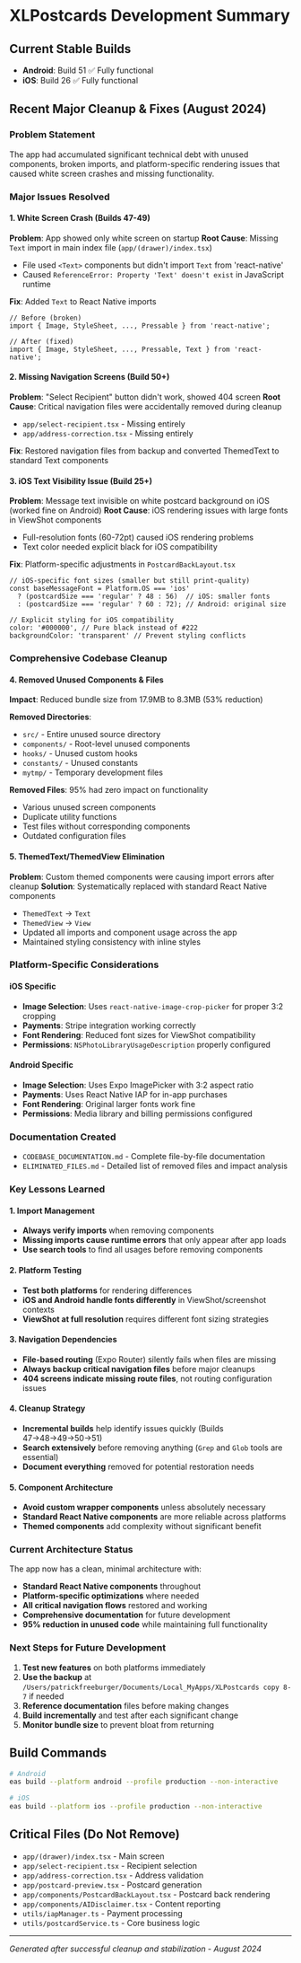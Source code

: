 # XLPostcards Development Summary

## Current Stable Builds
- **Android**: Build 51 ✅ Fully functional
- **iOS**: Build 26 ✅ Fully functional

## Recent Major Cleanup & Fixes (August 2024)

### Problem Statement
The app had accumulated significant technical debt with unused components, broken imports, and platform-specific rendering issues that caused white screen crashes and missing functionality.

### Major Issues Resolved

#### 1. White Screen Crash (Builds 47-49)
**Problem**: App showed only white screen on startup
**Root Cause**: Missing `Text` import in main index file (`app/(drawer)/index.tsx`)
- File used `<Text>` components but didn't import `Text` from 'react-native'
- Caused `ReferenceError: Property 'Text' doesn't exist` in JavaScript runtime

**Fix**: Added `Text` to React Native imports
```tsx
// Before (broken)
import { Image, StyleSheet, ..., Pressable } from 'react-native';

// After (fixed)  
import { Image, StyleSheet, ..., Pressable, Text } from 'react-native';
```

#### 2. Missing Navigation Screens (Build 50+)
**Problem**: "Select Recipient" button didn't work, showed 404 screen
**Root Cause**: Critical navigation files were accidentally removed during cleanup
- `app/select-recipient.tsx` - Missing entirely
- `app/address-correction.tsx` - Missing entirely

**Fix**: Restored navigation files from backup and converted ThemedText to standard Text components

#### 3. iOS Text Visibility Issue (Build 25+)
**Problem**: Message text invisible on white postcard background on iOS (worked fine on Android)
**Root Cause**: iOS rendering issues with large fonts in ViewShot components
- Full-resolution fonts (60-72pt) caused iOS rendering problems
- Text color needed explicit black for iOS compatibility

**Fix**: Platform-specific adjustments in `PostcardBackLayout.tsx`
```tsx
// iOS-specific font sizes (smaller but still print-quality)
const baseMessageFont = Platform.OS === 'ios' 
  ? (postcardSize === 'regular' ? 48 : 56)  // iOS: smaller fonts
  : (postcardSize === 'regular' ? 60 : 72); // Android: original size

// Explicit styling for iOS compatibility
color: '#000000', // Pure black instead of #222
backgroundColor: 'transparent' // Prevent styling conflicts
```

### Comprehensive Codebase Cleanup

#### 4. Removed Unused Components & Files
**Impact**: Reduced bundle size from 17.9MB to 8.3MB (53% reduction)

**Removed Directories**:
- `src/` - Entire unused source directory
- `components/` - Root-level unused components  
- `hooks/` - Unused custom hooks
- `constants/` - Unused constants
- `mytmp/` - Temporary development files

**Removed Files**: 95% had zero impact on functionality
- Various unused screen components
- Duplicate utility functions
- Test files without corresponding components
- Outdated configuration files

#### 5. ThemedText/ThemedView Elimination
**Problem**: Custom themed components were causing import errors after cleanup
**Solution**: Systematically replaced with standard React Native components
- `ThemedText` → `Text` 
- `ThemedView` → `View`
- Updated all imports and component usage across the app
- Maintained styling consistency with inline styles

### Platform-Specific Considerations

#### iOS Specific
- **Image Selection**: Uses `react-native-image-crop-picker` for proper 3:2 cropping
- **Payments**: Stripe integration working correctly
- **Font Rendering**: Reduced font sizes for ViewShot compatibility
- **Permissions**: `NSPhotoLibraryUsageDescription` properly configured

#### Android Specific  
- **Image Selection**: Uses Expo ImagePicker with 3:2 aspect ratio
- **Payments**: Uses React Native IAP for in-app purchases
- **Font Rendering**: Original larger fonts work fine
- **Permissions**: Media library and billing permissions configured

### Documentation Created
- `CODEBASE_DOCUMENTATION.md` - Complete file-by-file documentation
- `ELIMINATED_FILES.md` - Detailed list of removed files and impact analysis

### Key Lessons Learned

#### 1. Import Management
- **Always verify imports** when removing components
- **Missing imports cause runtime errors** that only appear after app loads
- **Use search tools** to find all usages before removing components

#### 2. Platform Testing
- **Test both platforms** for rendering differences
- **iOS and Android handle fonts differently** in ViewShot/screenshot contexts
- **ViewShot at full resolution** requires different font sizing strategies

#### 3. Navigation Dependencies
- **File-based routing** (Expo Router) silently fails when files are missing
- **Always backup critical navigation files** before major cleanups
- **404 screens indicate missing route files**, not routing configuration issues

#### 4. Cleanup Strategy
- **Incremental builds** help identify issues quickly (Builds 47→48→49→50→51)
- **Search extensively** before removing anything (`Grep` and `Glob` tools are essential)
- **Document everything** removed for potential restoration needs

#### 5. Component Architecture
- **Avoid custom wrapper components** unless absolutely necessary
- **Standard React Native components** are more reliable across platforms
- **Themed components** add complexity without significant benefit

### Current Architecture Status
The app now has a clean, minimal architecture with:
- **Standard React Native components** throughout
- **Platform-specific optimizations** where needed
- **All critical navigation flows** restored and working
- **Comprehensive documentation** for future development
- **95% reduction in unused code** while maintaining full functionality

### Next Steps for Future Development
1. **Test new features** on both platforms immediately
2. **Use the backup** at `/Users/patrickfreeburger/Documents/Local_MyApps/XLPostcards copy 8-7` if needed
3. **Reference documentation** files before making changes
4. **Build incrementally** and test after each significant change
5. **Monitor bundle size** to prevent bloat from returning

## Build Commands
```bash
# Android
eas build --platform android --profile production --non-interactive

# iOS  
eas build --platform ios --profile production --non-interactive
```

## Critical Files (Do Not Remove)
- `app/(drawer)/index.tsx` - Main screen
- `app/select-recipient.tsx` - Recipient selection
- `app/address-correction.tsx` - Address validation
- `app/postcard-preview.tsx` - Postcard generation
- `app/components/PostcardBackLayout.tsx` - Postcard back rendering
- `app/components/AIDisclaimer.tsx` - Content reporting
- `utils/iapManager.ts` - Payment processing
- `utils/postcardService.ts` - Core business logic

---
*Generated after successful cleanup and stabilization - August 2024*